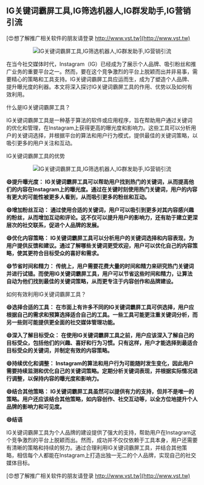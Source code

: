 ## **IG关键词霸屏工具,IG筛选机器人,IG群发助手,IG营销引流**

[😍想了解推广相关软件的朋友请登录 http://www.vst.tw](http://www.vst.tw)

 <center><img src="https://vst.tw/MP4/tuiguang/png/7.png" alt="IG关键词霸屏工具,IG筛选机器人,IG群发助手,IG营销引流"></center>

在当今社交媒体时代，Instagram（IG）已经成为了展示个人品牌、吸引粉丝和推广业务的重要平台之一。然而，要在这个竞争激烈的平台上脱颖而出并非易事，需要精心的策略和工具支持。IG关键词霸屏工具应运而生，成为了塑造个人品牌、提升曝光度的利器。本文将深入探讨IG关键词霸屏工具的作用、优势以及如何有效利用。

什么是IG关键词霸屏工具？

IG关键词霸屏工具是一种基于算法的软件或应用程序，旨在帮助用户通过关键词的优化和管理，在Instagram上获得更高的曝光度和影响力。这些工具可以分析用户的关键词选择，并根据平台的算法和用户行为模式，提供最佳的关键词策略，以吸引更多的用户关注和互动。

IG关键词霸屏工具的优势

 <center><img src="https://vst.tw/MP4/tuiguang/png/3.png" alt="IG关键词霸屏工具,IG筛选机器人,IG群发助手,IG营销引流"></center>

**😄提升曝光度： IG关键词霸屏工具可以帮助用户找到热门的关键词，从而提高他们的内容在Instagram上的曝光度。通过在关键时刻使用热门关键词，用户的内容有更大的可能性被更多人看到，从而吸引更多的粉丝和互动。**

**😄增加粉丝互动： 通过使用合适的关键词，用户可以吸引到更多对其内容感兴趣的粉丝，从而增加互动和评论。这不仅可以提升用户的影响力，还有助于建立更深层次的社交联系，促进个人品牌的发展。**

**😄优化内容策略： IG关键词霸屏工具可以分析用户的关键词选择和内容表现，为用户提供反馈和建议。通过了解哪些关键词更受欢迎，用户可以优化自己的内容策略，使其更符合目标受众的喜好和需求。**

**😄节省时间和精力： 传统上，用户需要花费大量的时间和精力来研究热门关键词并进行试错。而使用IG关键词霸屏工具，用户可以节省这些时间和精力，让算法自动为他们找到最佳的关键词策略，从而更专注于内容创作和品牌建设。**

如何有效利用IG关键词霸屏工具？

**😄选择合适的工具： 在市面上有许多不同的IG关键词霸屏工具可供选择，用户应根据自己的需求和预算选择适合自己的工具。一些工具可能更注重关键词分析，而另一些则可能提供更全面的社交媒体管理功能。**

**😄深入了解目标受众： 在使用IG关键词霸屏工具之前，用户应该深入了解自己的目标受众，包括他们的兴趣、喜好和行为习惯。只有这样，用户才能选择到最适合目标受众的关键词，并制定有效的内容策略。**

**😄持续优化和调整： Instagram的算法和用户行为可能随时发生变化，因此用户需要持续监测和优化自己的关键词策略。定期分析关键词表现，并根据实际情况进行调整，以保持内容的曝光度和影响力。**

**😄结合其他策略： IG关键词霸屏工具虽然可以提供有力的支持，但并不是唯一的策略。用户还应该结合其他策略，如内容创作、社交互动等，以全方位地提升个人品牌的影响力和可见度。**

**😄结语**

IG关键词霸屏工具为个人品牌的建设提供了强大的支持，帮助用户在Instagram这个竞争激烈的平台上脱颖而出。然而，成功并不仅仅依赖于工具本身，用户还需要有清晰的策略和持续的努力。通过合理利用IG关键词霸屏工具，并结合其他策略，相信每个人都能在Instagram上打造出独一无二的个人品牌，实现自己的社交媒体目标。

[😍想了解推广相关软件的朋友请登录 http://www.vst.tw](http://www.vst.tw)



